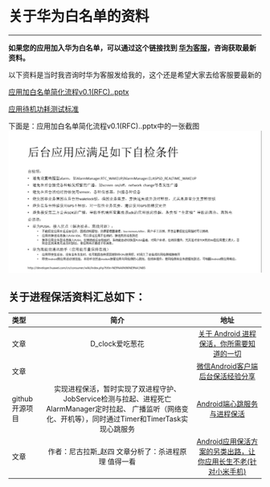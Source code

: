  # 关于华为白名单的资料
-----
**如果您的应用加入华为白名单，可以通过这个链接找到 [华为客服](http://developer.huawei.com/consumer/cn/wiki/index.php?title=%E5%AE%A2%E6%9C%8D%E8%81%94%E7%B3%BB%E6%96%B9%E5%BC%8F)，咨询获取最新资料。**

以下资料是当时我咨询时华为客服发给我的，这个还是希望大家去给客服要最新的

[应用加白名单简化流程v0.1(RFC)..pptx](https://github.com/852172891/Android-/blob/master/%E5%BA%94%E7%94%A8%E5%8A%A0%E7%99%BD%E5%90%8D%E5%8D%95%E7%AE%80%E5%8C%96%E6%B5%81%E7%A8%8Bv0.1(RFC)..pptx)

[应用待机功耗测试标准](https://github.com/852172891/Android-/blob/master/platformRules-0330.xlsx)

下面是：应用加白名单简化流程v0.1(RFC)..pptx中的一张截图
![](https://github.com/852172891/Android-/blob/master/%E5%8D%8E%E4%B8%BA%E7%99%BD%E5%90%8D%E5%8D%95.png)


关于进程保活资料汇总如下：
-------------


|类型| 	简介 |	地址
|:----------|:-----------:|:------:|
|文章|D_clock爱吃葱花|[关于 Android 进程保活，你所需要知道的一切](http://www.jianshu.com/p/63aafe3c12af)|
|文章||[微信Android客户端后台保活经验分享](http://www.infoq.com/cn/articles/wechat-android-background-keep-alive)|
|github开源项目|实现进程保活，暂时实现了双进程守护、JobService检测与拉起、进程死亡AlarmManager定时拉起、 广播监听（网络变化、开机等），同时通过Timer和TimerTask实现心跳服务|[Android端心跳服务与进程保活](https://github.com/sunfusheng/DaemonService)|
|文章|作者：尼古拉斯_赵四  文章分析了：杀进程原理 值得一看|[Android应用保活方案的另类出路，让你应用长生不老(针对小米手机)](https://blog.csdn.net/jiangwei0910410003/article/details/82558465)|



